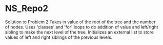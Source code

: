 # NS_Repo2
Solution to Problem 2
Takes in value of the root of the tree and the number of nodes. Uses 'classes' and 'for' loops to do addition of value and left/right sibling to make the next level of the tree. Initializes an external list to store values of left and right siblings of the previous levels. 
